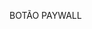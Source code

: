 BOTÃO PAYWALL
<!DOCTYPE html>
<html lang="pt-BR">
<head>
    <meta charset="UTF-8">
    <meta name="viewport" content="width=device-width, initial-scale=1.0">
    <title>TrendlyAI - Convite ao Estúdio</title>
    <link href="https://unpkg.com/@geist-ui/fonts/geist-sans.css" rel="stylesheet">
    <link href="https://fonts.googleapis.com/css2?family=Inter:wght@400;500;600;700;800&display=swap" rel="stylesheet">
    <script src="https://cdn.tailwindcss.com"></script>
    <script src="https://unpkg.com/lucide@latest/dist/umd/lucide.js"></script>
    <style>
        :root {
            --brand-green: #2fd159; /* COR PRINCIPAL DE DESTAQUE */
        }

        /* Estilos base da sheet (sem alterações) */
        .liquid-glass { backdrop-filter: blur(24px); background-color: rgba(18, 18, 22, 0.7); border: 1px solid rgba(255, 255, 255, 0.1); box-shadow: 0 16px 40px rgba(0, 0, 0, 0.5); }
        .liquid-glass-pill { backdrop-filter: blur(20px); background-color: rgba(255, 255, 255, 0.1); border: 1px solid rgba(255, 255, 255, 0.14); border-radius: 9999px; transition: all 0.3s cubic-bezier(0.16, 1, 0.3, 1); }
        .liquid-glass-pill:hover { background-color: rgba(255, 255, 255, 0.15); transform: scale(1.05); }

        /* Estilos e animações da sheet (sem alterações) */
        #invitation-container.active { opacity: 1; pointer-events: auto; }
        #invitation-backdrop { transition: all 0.5s cubic-bezier(0.16, 1, 0.3, 1); }
        #invitation-backdrop.active { opacity: 1; backdrop-filter: saturate(0.8) blur(8px); }
        #invitation-sheet { transition: transform 0.6s cubic-bezier(0.16, 1, 0.3, 1); position: relative; overflow: hidden; touch-action: none; }
        #invitation-sheet.active { transform: translateY(0); }
        #invitation-sheet::before { content: ''; position: absolute; top: -20%; left: 50%; transform: translateX(-50%); width: 150%; height: 100%; background: radial-gradient(ellipse at top, rgba(255, 255, 255, 0.08), transparent 60%); filter: blur(20px); opacity: 0; transition: opacity 0.8s ease-out 0.4s; }
        #invitation-sheet.active::before { opacity: 1; }
        .invitation-anim { opacity: 0; transform: translateY(20px); animation: item-enter 0.7s cubic-bezier(0.16, 1, 0.3, 1) forwards; }
        @keyframes item-enter { to { opacity: 1; transform: translateY(0); } }

        /* Fundo dos cards liquid glass NEUTRO para ambos */
        .plan-card { 
            border-radius: 16px; 
            padding: 24px; 
            cursor: pointer; 
            position: relative; 
            overflow: hidden; 
            transition: all 0.4s cubic-bezier(0.16, 1, 0.3, 1);
            background: rgba(255, 255, 255, 0.06);
            backdrop-filter: blur(10px);
            border: 1px solid rgba(255, 255, 255, 0.1);
        }

        /* Destaque para o card recomendado */
        @media (min-width: 768px) { 
            .plan-card.recommended { 
                transform: scale(1.05); 
                border-color: rgba(47, 209, 89, 0.25); /* Borda verde apenas no recomendado */
            } 
        }

        /* CORREÇÃO APLICADA: O glow agora é um ponto de luz, não uma camada de cor */
        .card-glow::before { 
            content: ''; 
            position: absolute; 
            inset: 0; 
            /* De linear-gradient para radial-gradient para criar um ponto de luz */
            background: radial-gradient(circle at 50% 50%, var(--brand-green) 0%, rgba(47, 209, 89, 0) 60%);
            opacity: 0; 
            filter: blur(30px); 
            mix-blend-mode: screen; 
            border-radius: inherit; 
            pointer-events: none; 
            transition: all 0.5s cubic-bezier(0.16, 1, 0.3, 1); 
        }
        .plan-card.recommended .card-glow::before { 
            opacity: 0.35; /* Opacidade ajustada para o novo efeito */
            animation: pulse 4s ease-in-out infinite alternate; 
        }
        @keyframes pulse { 
            from { opacity: 0.25; transform: scale(0.95); } 
            to { opacity: 0.45; transform: scale(1.05); } 
        }

        /* Estilos dos botões (sem alterações) */
        .cta-button { width: 100%; padding: 12px 0; border-radius: 12px; font-weight: 600; font-size: 15px; transition: all 0.3s ease; position: relative; overflow: hidden; }
        .cta-primary { 
            background-color: var(--brand-green); 
            color: #000000; 
            box-shadow: 0 10px 30px rgba(0, 0, 0, 0.3);
        }
        .cta-primary:hover { 
            transform: scale(1.03); 
            background-color: #3de66e;
            box-shadow: 0 10px 40px rgba(0, 0, 0, 0.4), 0 0 20px rgba(47, 209, 89, 0.4);
        }
        .cta-light-flow::after { 
            content: ''; 
            position: absolute; 
            top: 0; right: 0; bottom: 0; left: 0; 
            background: linear-gradient(90deg, transparent, rgba(200, 255, 215, 0.5), transparent); 
            width: 200%; 
            opacity: 0.8; 
            animation: flow-light 5s ease-in-out infinite; 
            animation-delay: 2s; 
        }
        @keyframes flow-light { 
            0% { transform: translateX(-100%); } 
            100% { transform: translateX(100%); } 
        }
        .cta-secondary { 
            background: transparent; 
            border: 1px solid rgba(255, 255, 255, 0.25); 
            color: white; 
        }
        .cta-secondary:hover { 
            background-color: #FFFFFF; 
            border-color: #FFFFFF; 
            color: #000000; 
        }
        .recommendation-tag { 
            display: inline-flex;
            align-items: center;
            gap: 4px;
            font-size: 11px; 
            font-weight: 600; 
            padding: 4px 10px; 
            border-radius: 9999px; 
            background-color: #1a4d2a;
            color: var(--brand-green);
            border: 1px solid var(--brand-green);
        }
        
        /* Estilos de utilidade (sem alterações) */
        .hide-scrollbar::-webkit-scrollbar { display: none; }
        .hide-scrollbar { -ms-overflow-style: none; scrollbar-width: none; }
        .grabber-bar { width: 40px; height: 5px; background-color: rgba(255, 255, 255, 0.3); border-radius: 9999px; }
    </style>
</head>
<body class="bg-gray-950 text-white font-['Inter'] antialiased flex items-center justify-center min-h-screen">

    <button id="open-invitation-btn" class="liquid-glass-pill px-6 py-3">Acessar Recurso Bloqueado</button>

    <div id="invitation-container" class="fixed inset-0 z-50 flex items-end opacity-0 pointer-events-none hidden">
        <div id="invitation-backdrop" class="absolute inset-0 bg-black/30 opacity-0"></div>

        <div id="invitation-sheet" class="liquid-glass relative w-full h-[85vh] md:h-[70vh] rounded-t-2xl flex flex-col transform translate-y-full">
            <div class="absolute top-0 left-0 right-0 flex justify-center pt-3 md:hidden">
                <div class="grabber-bar"></div>
            </div>
            <button id="close-invitation-btn" class="hidden md:flex absolute top-4 right-4 w-10 h-10 items-center justify-center liquid-glass-pill !rounded-full z-20">
                <i data-lucide="x" class="w-5 h-5" style="stroke-width: 1.5"></i>
            </button>
            
            <div id="invitation-scroll-content" class="flex-grow pt-10 p-6 md:p-10 overflow-y-auto flex flex-col justify-start md:justify-center hide-scrollbar">
                <div class="text-center mb-8 md:mb-10 relative z-10">
                    <h2 class="text-3xl md:text-5xl font-bold tracking-tight invitation-anim mb-4" style="font-family:'Geist', sans-serif;">Torne-se o Maestro.</h2>
                    <p class="text-white/70 mt-3 max-w-2xl mx-auto invitation-anim text-lg" style="animation-delay: 150ms;">Acesso ilimitado a todas as estratégias, instrumentos e ao poder de orquestração do nosso Estúdio.</p>
                </div>

                <div class="grid grid-cols-1 md:grid-cols-2 gap-6 max-w-4xl w-full mx-auto mb-8 md:mb-10 relative z-10">
                    <div id="plan-anual" class="plan-card recommended invitation-anim" style="animation-delay: 300ms;">
                        <div class="card-glow"></div>
                        <div class="relative z-10">
                            <div class="flex justify-between items-center mb-4">
                                <h3 class="font-semibold text-lg text-white">Plano Anual</h3>
                                <span class="recommendation-tag whitespace-nowrap">
                                    <i data-lucide="sparkles" class="w-3 h-3" style="stroke-width: 1.5"></i> 
                                    Nossa Recomendação
                                </span>
                            </div>
                            <div class="mb-6">
                                <span class="text-4xl md:text-5xl font-bold text-white tracking-tight">R$149</span>
                                <span class="text-white/70">/mês</span>
                                <p class="text-xs font-normal text-white/60 mt-2">Cobrado R$1.788 anualmente. Uma economia de 50%.</p>
                            </div>
                            <button class="cta-button cta-primary cta-light-flow">Entrar para o Estúdio (Anual)</button>
                        </div>
                    </div>
                    <div id="plan-trimestral" class="plan-card invitation-anim" style="animation-delay: 450ms;">
                         <div class="relative z-10">
                            <h3 class="font-semibold text-lg text-white mb-4">Plano Trimestral</h3>
                            <div class="mb-6">
                                <span class="text-4xl md:text-5xl font-bold text-white tracking-tight">R$299</span>
                                <span class="text-white/70">/mês</span>
                                <p class="text-xs font-normal text-white/60 mt-2">Cobrado R$897 trimestralmente.</p>
                            </div>
                            <button class="cta-button cta-secondary">Continuar com o Trimestral</button>
                        </div>
                    </div>
                </div>

                <div class="flex flex-col sm:flex-row items-center justify-center gap-4 sm:gap-8 text-xs sm:text-sm text-white/70 invitation-anim relative z-10 border-t border-white/10 pt-6" style="animation-delay: 600ms;">
                    <div class="flex items-center gap-2">
                        <i data-lucide="shield-check" class="w-4 h-4 text-[var(--brand-green)]" style="stroke-width: 1.5"></i>
                        <span>Garantia de 21 Dias</span>
                    </div>
                    <div class="flex items-center gap-2">
                        <i data-lucide="lock" class="w-4 h-4" style="stroke-width: 1.5"></i>
                        <span>Compra 100% Segura</span>
                    </div>
                    <div class="flex items-center gap-2">
                        <i data-lucide="refresh-cw" class="w-4 h-4" style="stroke-width: 1.5"></i>
                        <span>Cancele a Qualquer Momento</span>
                    </div>
                </div>
            </div>
        </div>
    </div>

    <script>
    document.addEventListener('DOMContentLoaded', () => {
        const invitationContainer = document.getElementById('invitation-container');
        const invitationBackdrop = document.getElementById('invitation-backdrop');
        const invitationSheet = document.getElementById('invitation-sheet');
        const openBtn = document.getElementById('open-invitation-btn');
        const closeBtn = document.getElementById('close-invitation-btn');
        const planCards = document.querySelectorAll('.plan-card');
        const scrollContent = document.getElementById('invitation-scroll-content');

        const openInvitation = () => {
            scrollContent.scrollTop = 0; 
            document.body.style.overflow = 'hidden';
            invitationSheet.style.transform = ''; 
            invitationContainer.classList.remove('hidden');
            void invitationContainer.offsetWidth; 
            invitationContainer.classList.add('active');
            invitationBackdrop.classList.add('active');
            invitationSheet.classList.add('active');
            lucide.createIcons();
        };

        const closeInvitation = () => {
            document.body.style.overflow = '';
            invitationContainer.classList.remove('active');
            invitationBackdrop.classList.remove('active');
            invitationSheet.style.transform = 'translateY(100%)';

            setTimeout(() => {
                invitationContainer.classList.add('hidden');
                invitationSheet.classList.remove('active');
            }, 600);
        };
        
        openBtn.addEventListener('click', openInvitation);
        closeBtn.addEventListener('click', closeInvitation);
        invitationBackdrop.addEventListener('click', closeInvitation);

        planCards.forEach(card => {
            card.addEventListener('click', () => {
                planCards.forEach(c => c.classList.remove('recommended'));
                card.classList.add('recommended');
            });
        });
        
        let isDragging = false;
        let startY = 0;
        let currentY = 0;
        let startTime = 0;

        const onDragStart = (e) => {
            const y = e.touches ? e.touches[0].clientY : e.clientY;
            const sheetRect = invitationSheet.getBoundingClientRect();
            const handleAreaHeight = 80;

            if (y > sheetRect.top + handleAreaHeight) {
                isDragging = false;
                return;
            }
            
            isDragging = true;
            startY = y;
            startTime = Date.now();
            invitationSheet.style.transition = 'none';
        };

        const onDragMove = (e) => {
            if (!isDragging) return;
            if (e.touches) e.preventDefault();
            currentY = e.touches ? e.touches[0].clientY : e.clientY;
            const deltaY = currentY - startY;
            if (deltaY > 0) {
                invitationSheet.style.transform = `translateY(${deltaY}px)`;
            }
        };

        const onDragEnd = () => {
            if (!isDragging) return;
            isDragging = false;
            
            const deltaY = currentY - startY;
            const deltaTime = Date.now() - startTime;
            const velocity = deltaY / deltaTime;
            const dragThreshold = invitationSheet.offsetHeight * 0.30;
            
            invitationSheet.style.transition = 'transform 0.6s cubic-bezier(0.16, 1, 0.3, 1)';
            
            if (deltaY > dragThreshold || (velocity > 0.5 && deltaY > 50)) {
                closeInvitation();
            } else {
                invitationSheet.style.transform = 'translateY(0)';
            }

            startY = 0;
            currentY = 0;
            startTime = 0;
        };

        invitationSheet.addEventListener('touchstart', onDragStart, { passive: true });
        invitationSheet.addEventListener('touchmove', onDragMove);
        invitationSheet.addEventListener('touchend', onDragEnd);
        invitationSheet.addEventListener('mousedown', onDragStart);
        window.addEventListener('mousemove', onDragMove);
        window.addEventListener('mouseup', onDragEnd);
        
        lucide.createIcons();
    });
    </script>
</body>
</html>